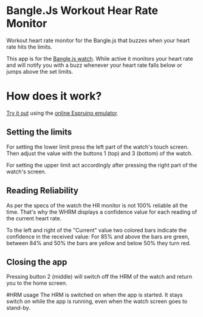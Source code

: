# Bangle.Js Workout Hear Rate Monitor
Workout heart rate monitor for the Bangle.js that buzzes when your heart rate hits the limits.

This app is for the [Bangle.js watch](https://banglejs.com/). While active it monitors your heart rate
and will notify you with a buzz whenever your heart rate falls below or jumps above the set limits.

# How does it work?
[Try it out](https://www.espruino.com/ide/emulator.html?codeurl=https://raw.githubusercontent.com/msdeibel/BangleJsWorkoutHearRateMonitor/master/WorkoutHeartRateMonitor.js&upload) using the [online Espruino emulator](https://www.espruino.com/ide/emulator.html).

## Setting the limits
For setting the lower limit press the left part of the watch's touch screen.
Then adjust the value with the buttons 1 (top) and 3 (bottom) of the watch.

For setting the upper limit act accordingly after pressing the right part of the watch's screen.

## Reading Reliability
As per the specs of the watch the HR monitor is not 100% reliable all the time.
That's why the WHRM displays a confidence value for each reading of the current heart rate.

To the left and right of the "Current" value two colored bars indicate the confidence in 
the received value: For 85% and above the bars are green, between 84% and 50% the bars are yellow
and below 50% they turn red.

## Closing the app
Pressing button 2 (middle) will switch off the HRM of the watch and return you to the home screen.

#HRM usage
The HRM is switched on when the app is started. It stays switch on while the app is running, even
when the watch screen goes to stand-by.
